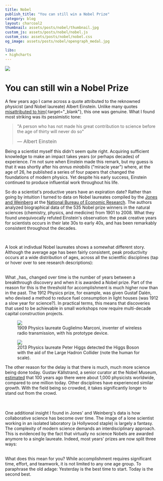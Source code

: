 ```yaml
---
title: Nobel
publish_title: "You can still win a Nobel Prize"
category: blog
layout: charcoal2
thumbnail: assets/posts/nobel/thumbnail.jpg
custom_js: assets/posts/nobel/nobel.js
custom_css: assets/posts/nobel/nobel.css
og_image: assets/posts/nobel/opengraph_medal.jpg

libs:
- highcharts
---
```


<img class="banner" src="{{site.baseurl}}/assets/posts/nobel/medal_banner.jpg">

You can still win a Nobel Prize
==

A few years ago I came across a quote attributed to the reknowned physicist (and Nobel laureate) Albert Einstein. Unlike many quotes [misattributed to him](https://en.wikiquote.org/wiki/Albert_Einstein#Misattributed){:target="_blank"}, this one was genuine. What I found most striking was its pessimistic tone: 

> "A person who has not made his great contribution to science before the age of thirty will never do so" 
> 
> <span style="font-size: 1rem">&mdash; Albert Einstein</span>

Being a scientist myself this didn't seem quite right. Acquiring sufficient knowledge to make an impact takes years (or perhaps decades) of experience. I'm not sure when Einstein made this remark, but my guess is that it was shortly after his _annus mirabilis_ ("miracle year") where, at the age of 26, he published a series of four papers that changed the foundations of modern physics. Yet despite his early success, Einstein continued to produce influential work throughout his life.

So do a scientist's productive years have an expiration date? Rather than going by intuition I turned to data on Nobel laureates compiled by the [Jones and Weinberg](http://www.pnas.org/content/108/47/18910) at the [National Bureau of Economic Research](http://www.pnas.org/content/108/47/18910). The authors analyzed biographical data of the 535 Nobel prize winners in the natural sciences (chemistry, physics, and medicine) from 1901 to 2008. What they found unequivocally refuted Einstein's observation: the peak creative years for scientists occurs in their late 30s to early 40s, and has been remarkably consistent throughout the decades.

<div class="nobel-chart" id="avg-age-of-discovery"></div>
<br/>

A look at indivdual Nobel laureates shows a somewhat different story. Although the average age has been fairly consistent, peak productivity occurs at a wide distribution of ages, across all the scientfiic disciplines (tap or hover over to see research descriptions): 

<!--
<div class="nobel-chart" id="container1"></div>
Julis Axelrod
-->
<div class="nobel-chart" id="individual-age-of-discovery"></div>
<!-- William Lawrence Bragg -->
<br/>
What _has_ changed over time is the number of years between a breakthrough discovery and when it is awarded a Nobel prize. Part of the reason for this is the threshold for accomplishment is much higher now than in the past. The 1912 Physics prize, for example, was given Gustaf Dalén, who devised a method to reduce fuel consumption in light houses (was 1912 a slow year for science?). In practical terms, this means that discoveries that used to be achievable in small workshops now require multi-decade capital construction projects.

<div class="row">
	<div class="col-12 col-md-6">
		<figure>
		<img src="{{site.baseurl}}/assets/posts/nobel/marconi.jpg" class="w100">
		<figcaption>1909 Physics laureate Guglielmo Marconi, inventer of wireless radio transmission, with his prototype device.</figcaption>
		</figure>
	</div>
	<div class="col-12 col-md-6">
		<figure>
		<img src="{{site.baseurl}}/assets/posts/nobel/large_hadron_collider.jpg" class="w100">
		<figcaption>2013 Physics laureate Peter Higgs detected the Higgs Boson with the aid of the Large Hadron Collider (note the human for scale). </figcaption>
		</figure>
	</div>	
</div>

The other reason for the delay is that there is much, much more science being done today. Gustav Källstrand, a senior curator at the Nobel Museum, [estimated](http://www.bbc.com/news/science-environment-37578899) that 100 years ago there were about 1,000 physicists worldwide, compared to one million today. Other disciplines have experienced similar growth. With the field being so crowded, it takes significantly longer to stand out from the crowd.

<div class="nobel-chart" id="avg-years-of-delay"></div>
<br/>
<div class="nobel-chart" id="individual-years-of-delay"></div>
<!-- Alex Muller -->
<br/>
One additional insight I found in Jones' and Weinberg's data is how collaborative science has become over time. The image of a lone scientist working in an isolated laboratory (a Hollywood staple) is largely a fantasy. The complexity of modern science demands an interdisciplinary approach. This is evidenced by the fact that virtually no science Nobels are awarded anymore to a single laureate. Indeed, most years' prizes are now split three ways:

<div class="nobel-chart" id="avg-num-winners"></div>
<br/>

What does this mean for you? While accomplishment requires significant time, effort, and teamwork, it is not limited to any one age group. To paraphrase the old adage: Yesterday is the best time to start. Today is the second best.